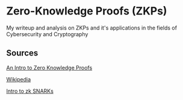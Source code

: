 # Zero-Knowledge Proofs (ZKPs)

My writeup and analysis on ZKPs and it's applications in the fields of Cybersecurity and Cryptography 

## Sources
[An Intro to Zero Knowledge Proofs](https://docs.google.com/presentation/d/1gfB6WZMvM9mmDKofFibIgsyYShdf0RV_Y8TLz3k1Ls0/edit#slide=id.g443ebc39b4_0_123)

[Wikipedia](https://en.wikipedia.org/wiki/Zero-knowledge_proof)

[Intro to zk SNARKs](https://www.youtube.com/watch?v=gcKCW7CNu_M)
